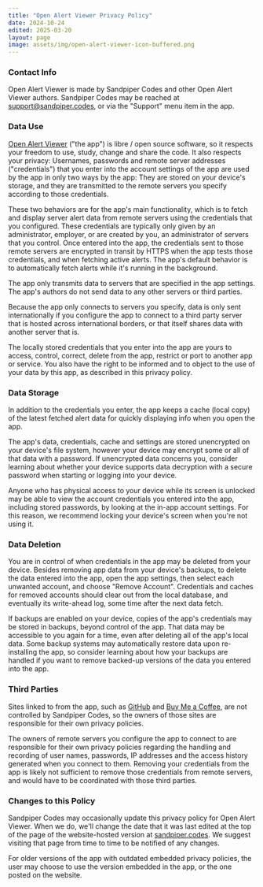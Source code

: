 ```yaml
---
title: "Open Alert Viewer Privacy Policy"
date: 2024-10-24
edited: 2025-03-20
layout: page
image: assets/img/open-alert-viewer-icon-buffered.png
---
```


### Contact Info

Open Alert Viewer is made by Sandpiper Codes and other Open Alert Viewer
authors. Sandpiper Codes may be reached at
[support@sandpiper.codes](mailto:support@sandpiper.codes), or via the "Support"
menu item in the app.

### Data Use

[Open Alert Viewer](https://sandpiper.codes/apps/open-alert-viewer/) ("the
app") is libre / open source software, so it respects your freedom to use,
study, change and share the code. It also respects your privacy: Usernames,
passwords and remote server addresses ("credentials") that you enter into the
account settings of the app are used by the app in only two ways by the app:
They are stored on your device's storage, and they are transmitted to the
remote servers you specify according to those credentials.

These two behaviors are for the app's main functionality, which is to fetch and
display server alert data from remote servers using the credentials that you
configured. These credentials are typically only given by an administrator,
employer, or are created by you, an administrator of servers that you control.
Once entered into the app, the credentials sent to those remote servers are
encrypted in transit by HTTPS when the app tests those credentials, and when
fetching active alerts. The app's default behavior is to automatically fetch
alerts while it's running in the background.

The app only transmits data to servers that are specified in the app settings.
The app's authors do not send data to any other servers or third parties.

Because the app only connects to servers you specify, data is only sent
internationally if you configure the app to connect to a third party server
that is hosted across international borders, or that itself shares data with
another server that is.

The locally stored credentials that you enter into the app are yours to access,
control, correct, delete from the app, restrict or port to another app or
service. You also have the right to be informed and to object to the use of
your data by this app, as described in this privacy policy.

### Data Storage

In addition to the credentials you enter, the app keeps a cache (local copy) of
the latest fetched alert data for quickly displaying info when you open the
app.

The app's data, credentials, cache and settings are stored unencrypted on your
device's file system, however your device may encrypt some or all of that data
with a password. If unencrypted data concerns you, consider learning about
whether your device supports data decryption with a secure password when
starting or logging into your device.

Anyone who has physical access to your device while its screen is unlocked may
be able to view the account credentials you entered into the app, including
stored passwords, by looking at the in-app account settings. For this reason,
we recommend locking your device's screen when you're not using it.

### Data Deletion

You are in control of when credentials in the app may be deleted from your
device. Besides removing app data from your device's backups, to delete the
data entered into the app, open the app settings, then select each unwanted
account, and choose "Remove Account". Credentials and caches for removed
accounts should clear out from the local database, and eventually its
write-ahead log, some time after the next data fetch.

If backups are enabled on your device, copies of the app's credentials may be
stored in backups, beyond control of the app. That data may be accessible to
you again for a time, even after deleting all of the app's local data. Some
backup systems may automatically restore data upon re-installing the app, so
consider learning about how your backups are handled if you want to remove
backed-up versions of the data you entered into the app.

### Third Parties

Sites linked to from the app, such as [GitHub](https://github.com) and [Buy Me
a Coffee](https://buymeacoffee.com), are not controlled by Sandpiper Codes, so
the owners of those sites are responsible for their own privacy policies.

The owners of remote servers you configure the app to connect to are
responsible for their own privacy policies regarding the handling and recording
of user names, passwords, IP addresses and the access history generated when
you connect to them. Removing your credentials from the app is likely not
sufficient to remove those credentials from remote servers, and would have to
be coordinated with those third parties.

### Changes to this Policy

Sandpiper Codes may occasionally update this privacy policy for Open Alert
Viewer. When we do, we'll change the date that it was last edited at the top of
the page of the website-hosted version at
[sandpiper.codes](https://sandpiper.codes/apps/open-alert-viewer/privacy-policy/).
We suggest visiting that page from time to time to be notified of any changes.

For older versions of the app with outdated embedded privacy policies, the user
may choose to use the version embedded in the app, or the one posted on the
website.

